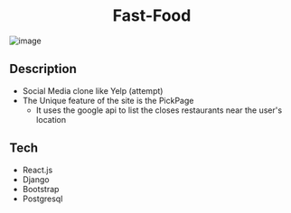 <h1 align="center">
    Fast-Food
</h1>

![image](https://user-images.githubusercontent.com/71024539/231596382-f150ab37-3372-4de7-bebf-dd7de2ea8b82.png)

## Description

- Social Media clone like Yelp (attempt)
- The Unique feature of the site is the PickPage 
    - It uses the google api to list the closes restaurants near the user's location

## Tech

- React.js
- Django
- Bootstrap
- Postgresql
